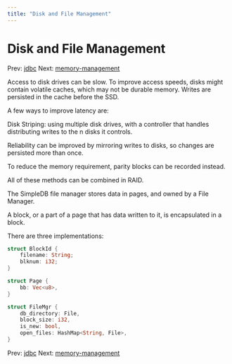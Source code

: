 ```yaml
---
title: "Disk and File Management"
---
```


# Disk and File Management

Prev: [jdbc](jdbc.md)
Next: [memory-management](memory-management.md)

Access to disk drives can be slow. To improve access speeds, disks might contain volatile caches, which may not be durable memory. Writes are persisted in the cache before the SSD.

A few ways to improve latency are:

Disk Striping: using multiple disk drives, with a controller that handles distributing writes to the n disks it controls.

Reliability can be improved by mirroring writes to disks, so changes are persisted more than once.

To reduce the memory requirement, parity blocks can be recorded instead.

All of these methods can be combined in RAID.

The SimpleDB file manager stores data in pages, and owned by a File Manager.

A block, or a part of a page that has data written to it, is encapsulated in a block.

There are three implementations:

```rust
struct BlockId {
    filename: String;
    blknum: i32;
}
```

```rust
struct Page {
    bb: Vec<u8>,
}
```

```rust
struct FileMgr {
    db_directory: File,
    block_size: i32,
    is_new: bool,
    open_files: HashMap<String, File>,
}
```

Prev: [jdbc](jdbc.md)
Next: [memory-management](memory-management.md)
